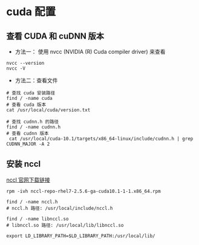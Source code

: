 # cuda 配置

## 查看 CUDA 和 cuDNN 版本

* 方法一： 使用 nvcc (NVIDIA (R) Cuda compiler driver) 来查看

```
nvcc --version
nvcc -V
```

* 方法二：查看文件

```
# 查找 cuda 安装路径
find / -name cuda
# 查看 cuda 版本
cat /usr/local/cuda/version.txt

# 查找 cudnn.h 的路径
find / -name cudnn.h
# 查看 cudnn 版本
 cat /usr/local/cuda-10.1/targets/x86_64-linux/include/cudnn.h | grep CUDNN_MAJOR -A 2
```

## 安装 nccl

[nccl 官网下载链接](https://developer.nvidia.com/nccl)

```
rpm -ivh nccl-repo-rhel7-2.5.6-ga-cuda10.1-1-1.x86_64.rpm

find / -name nccl.h
# nccl.h 路径: /usr/local/include/nccl.h

find / -name libnccl.so
# libnccl.so 路径: /usr/local/lib/libnccl.so

export LD_LIBRARY_PATH=$LD_LIBRARY_PATH:/usr/local/lib/
```
